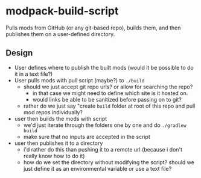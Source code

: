 # modpack-build-script

Pulls mods from GitHub (or any git-based repo), builds them, and then publishes them on a user-defined directory.

## Design
- User defines where to publish the built mods (would it be possible to do it in a text file?)
- User pulls mods with pull script (maybe?) to `./build`
    - should we just accept git repo urls? or allow for searching the repo?
        - in that case we might need to define which site is it hosted on.
        - would links be able to be sanitized before passing on to git?
    - rather do we just say "create `build` folder at root of this repo and pull mod repos individually?
- user then builds the mods with script
    - we'd just iterate through the folders one by one and do `./gradlew build`
    - make sure that no inputs are accepted in the script
- user then publishes it to a directory
    - i'd rather do this than pushing it to a remote url (because i don't really know how to do it)
    - how do we set the directory without modifying the script? should we just define it as an environmental variable or use a text file?
